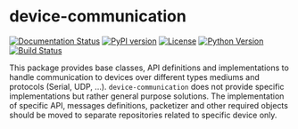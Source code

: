 # device-communication

[![Documentation Status](https://readthedocs.org/projects/device-communication/badge/?version=latest)](https://device-communication.readthedocs.io/en/latest/?badge=latest)
[![PyPI version](https://badge.fury.io/py/device-communication.svg)](https://pypi.org/project/device-communication/)
[![License](https://img.shields.io/pypi/l/device-communication.svg)](https://pypi.org/project/device-communication/)
[![Python Version](https://img.shields.io/pypi/pyversions/device-communication.svg)](https://pypi.org/project/device-communication/)
[![Build Status](https://travis-ci.com/roboticslab-uc3m/device-communication.svg?branch=master)](https://travis-ci.com/roboticslab-uc3m/device-communication)

This package provides base classes, API definitions and implementations to handle 
communication to devices over different types mediums and protocols (Serial, UDP, ...). 
`device-communication` does not provide specific implementations but rather general 
purpose solutions. The implementation of specific API, messages definitions, packetizer 
and other required objects should be moved to separate repositories related to specific 
device only.



